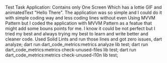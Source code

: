Test Task Application:
Contains only One Screen Which has a lottie GIF and animatedText "Hello There".
The application was so simple and I could do it with simple coding way and less coding lines without even Using MVVM Pattern
but I coded the application with MVVM Pattern as a featue that might add some bouns points for me.
I know it could be not perfect but I tried my best and always trying my best to learn and write better and cleaner code. 
Used Solid Lints and run those lines and got zero issues,
  dart analyze;
  dart run dart_code_metrics:metrics analyze lib test;
  dart run dart_code_metrics:metrics check-unused-files lib test;
  dart run dart_code_metrics:metrics check-unused-l10n lib test;
